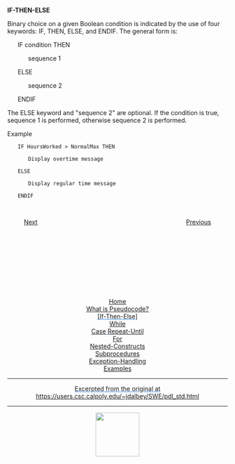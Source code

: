 
**IF-THEN-ELSE** 
<p>
Binary choice on a given Boolean condition is indicated by the use of four keywords: IF, THEN, ELSE, and ENDIF. The general form is: 
</p>
</p>
<ul>
    <p>
    IF condition THEN     
    </p>
    <ul>
        sequence 1
    </ul>
        <p>
        ELSE    
        </p>
    <ul>
        <p>
        sequence 2        
        </p>
    </ul>
    <p>
    ENDIF
    </p>
</ul>
<p>
The ELSE keyword and "sequence 2" are optional. If the condition is true, sequence 1 is performed, otherwise sequence 2 is performed. 
</p>
<p>
Example 
</p>

<ul>

`IF HoursWorked > NormalMax THEN` <br>
<ul>

`Display overtime message`
</ul>

`ELSE`
<ul>

`Display regular time message`
</ul>

`ENDIF`
</ul>

<div style="text-align: center; display: flex; justify-content: center; margin-top: 30px">

[Next](what-is.md)                        
[Previous](while.md)

</div>

<div style="text-align: center; text-decoration: underline; text-decoration-color: #3486E3; margin-top: 150px;" markdown="1">

[Home](home.md)   
[What is Pseudocode?](what-is.md)  
[If-Then-Else]  
[While](while.md)  
[Case](case.md)
[Repeat-Until](repeat-until.md)  
[For](for.md)  
[Nested-Constructs](nested.md)  
[Subprocedures](subprocedures.md)  
[Exception-Handling](exceptionhandle.md)  
[Examples](examples.md)  
<div>


---
Excerpted from the original at https://users.csc.calpoly.edu/~jdalbey/SWE/pdl_std.html

---

<a href="https://brickmmo.com">
<img src="https://brickmmo.com/images/brickmmo-logo-horizontal.jpg" width="100">
</a>

